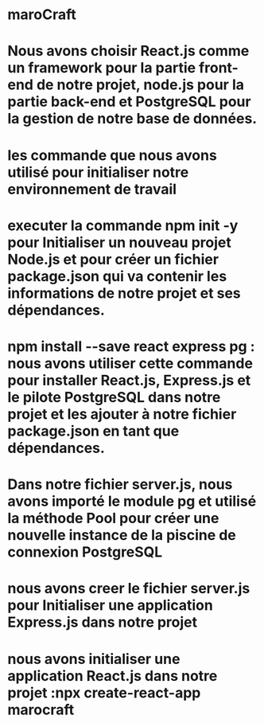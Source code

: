 # maroCraft
# Nous avons choisir React.js comme un framework pour la partie front-end de notre projet, node.js pour la partie back-end et PostgreSQL  pour la gestion de notre base de données.
# les commande que nous avons utilisé pour initialiser notre environnement de travail 

# executer la commande  npm init -y pour Initialiser un nouveau projet Node.js et pour créer un fichier package.json qui va contenir les informations de notre projet et ses dépendances.

# npm install --save react express pg : nous avons utiliser cette commande pour installer React.js, Express.js et le pilote PostgreSQL dans notre projet et les ajouter à notre fichier package.json en tant que dépendances.

# Dans notre fichier server.js, nous avons importé le module pg et utilisé la méthode Pool pour créer une nouvelle instance de la piscine de connexion PostgreSQL 

# nous avons creer le fichier server.js pour Initialiser une application Express.js dans notre projet

# nous avons initialiser une application React.js dans notre projet :npx create-react-app marocraft
